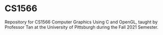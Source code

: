 # CS1566
Repository for CS1566 Computer Graphics Using C and OpenGL, taught by Professor Tan at the University of Pittsburgh during the Fall 2021 Semester.

